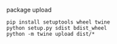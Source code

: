 package upload

```
pip install setuptools wheel twine
python setup.py sdist bdist_wheel
python -m twine upload dist/*
```
